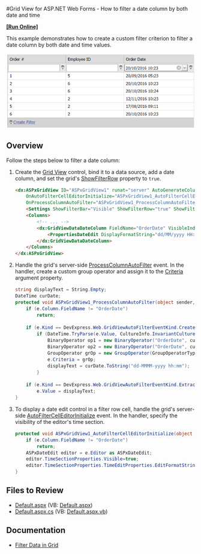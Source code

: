 #Grid View for ASP.NET Web Forms - How to filter a date column by both date and time
<!-- run online -->
**[[Run Online]](https://codecentral.devexpress.com/t446517/)**
<!-- run online end -->

This example demonstrates how to create a custom filter criterion to filter a date column by both date and time values.

![Filter a Column by Date and Time](filterDateColumn.png)

## Overview

Follow the steps below to filter a date column:

1. Create the [Grid View](https://docs.devexpress.com/AspNet/DevExpress.Web.ASPxGridView) control, bind it to a data source, add a date column, and set the grid's [ShowFilterRow](https://docs.devexpress.com/AspNet/DevExpress.Web.ASPxGridViewSettings.ShowFilterRow) property to `true`.

    ```aspx
    <dx:ASPxGridView ID="ASPxGridView1" runat="server" AutoGenerateColumns="False"
        OnAutoFilterCellEditorInitialize="ASPxGridView1_AutoFilterCellEditorInitialize"
        OnProcessColumnAutoFilter="ASPxGridView1_ProcessColumnAutoFilter" >
        <Settings ShowFilterBar="Visible" ShowFilterRow="true" ShowFilterRowMenu="true" />
        <Columns>
            <!-- ... -->
            <dx:GridViewDataDateColumn FieldName="OrderDate" VisibleIndex="3" Settings-FilterMode="Value" >
                <PropertiesDateEdit DisplayFormatString="dd/MM/yyyy HH:mm" EditFormatString="dd/MM/yyyy HH:mm" />
            </dx:GridViewDataDateColumn>
        </Columns>
    </dx:ASPxGridView>
    ```

2. Handle the grid's server-side [ProcessColumnAutoFilter](https://docs.devexpress.com/AspNet/DevExpress.Web.ASPxGridView.ProcessColumnAutoFilter) event. In the handler, create a custom group operator and assign it to the [Criteria](https://docs.devexpress.com/AspNet/DevExpress.Web.GridAutoFilterEventArgs.Criteria) argument property.

    ```csharp
    string displayText = String.Empty;
    DateTime curDate;
    protected void ASPxGridView1_ProcessColumnAutoFilter(object sender, DevExpress.Web.ASPxGridViewAutoFilterEventArgs e) {
        if (e.Column.FieldName != "OrderDate")
            return;

        if (e.Kind == DevExpress.Web.GridViewAutoFilterEventKind.CreateCriteria)
            if (DateTime.TryParse(e.Value, CultureInfo.InvariantCulture, DateTimeStyles.None, out curDate)) {
                BinaryOperator op1 = new BinaryOperator("OrderDate", curDate, BinaryOperatorType.GreaterOrEqual);
                BinaryOperator op2 = new BinaryOperator("OrderDate", curDate.AddMinutes(1), BinaryOperatorType.Less);
                GroupOperator grOp = new GroupOperator(GroupOperatorType.And, op1, op2);
                e.Criteria = grOp;
                displayText = curDate.ToString("dd-MMMM-yyyy hh:mm");
            }

        if (e.Kind == DevExpress.Web.GridViewAutoFilterEventKind.ExtractDisplayText)
            e.Value = displayText;
    }
    ```


3. To display a date edit control in a filter row cell, handle the grid's server-side [AutoFilterCellEditorInitialize](https://docs.devexpress.com/AspNet/DevExpress.Web.ASPxGridView.AutoFilterCellEditorInitialize) event. In the handler, specify the visibility of the editor's time section. 

    ```csharp
    protected void ASPxGridView1_AutoFilterCellEditorInitialize(object sender, DevExpress.Web.ASPxGridViewEditorEventArgs e) {
        if (e.Column.FieldName != "OrderDate")
            return;
        ASPxDateEdit editor = e.Editor as ASPxDateEdit;
        editor.TimeSectionProperties.Visible=true;
        editor.TimeSectionProperties.TimeEditProperties.EditFormatString="hh:mm";
    }
    ```

## Files to Review

* [Default.aspx](./CS/Default.aspx) (VB: [Default.aspx](./VB/Default.aspx))
* [Default.aspx.cs](./CS/Default.aspx.cs) (VB: [Default.aspx.vb](./VB/Default.aspx.vb))

## Documentation

* [Filter Data in Grid](https://docs.devexpress.com/AspNet/3716/components/grid-view/concepts/filter-data)
